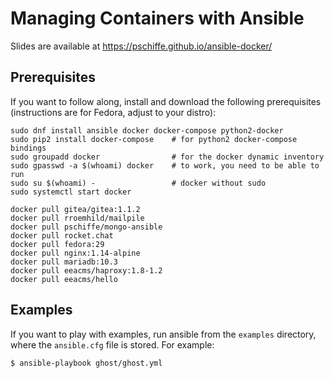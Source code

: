 # Managing Containers with Ansible

Slides are available at https://pschiffe.github.io/ansible-docker/

## Prerequisites

If you want to follow along, install and download the following prerequisites (instructions are for Fedora, adjust to your distro):
```
sudo dnf install ansible docker docker-compose python2-docker
sudo pip2 install docker-compose    # for python2 docker-compose bindings
sudo groupadd docker                # for the docker dynamic inventory
sudo gpasswd -a $(whoami) docker    # to work, you need to be able to run
sudo su $(whoami) -                 # docker without sudo
sudo systemctl start docker
```

```
docker pull gitea/gitea:1.1.2
docker pull rroemhild/mailpile
docker pull pschiffe/mongo-ansible
docker pull rocket.chat
docker pull fedora:29
docker pull nginx:1.14-alpine
docker pull mariadb:10.3
docker pull eeacms/haproxy:1.8-1.2
docker pull eeacms/hello
```

## Examples

If you want to play with examples, run ansible from the `examples` directory, where the `ansible.cfg` file is stored. For example:
```
$ ansible-playbook ghost/ghost.yml
```
